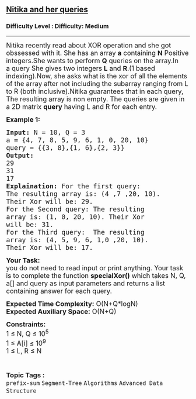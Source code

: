 <h2><a href="https://www.geeksforgeeks.org/problems/nitika-and-her-queries4804/1?page=13&difficulty=Medium&status=unsolved&sortBy=submissions">Nitika and her queries</a></h2><h3>Difficulty Level : Difficulty: Medium</h3><hr><div class="problems_problem_content__Xm_eO"><p><span style="font-size:18px">Nitika recently read about XOR operation and she got </span><span style="font-size:18px">obssessed</span><span style="font-size:18px"> with it. She has an array <strong>a</strong> containing <strong>N</strong> Positive integers.She wants to perform <strong>Q</strong> queries on the array.In a&nbsp;</span><span style="font-size:18px">query</span><span style="font-size:18px"> She gives two integers <strong>L</strong> and <strong>R</strong>.(1 based indexing).Now, she asks what is the xor of all the elements of the array after not including the subarray ranging from L to R (both inclusive).Nitika guarantees that in each query, The resulting array is&nbsp;</span><span style="font-size:18px">non empty</span><span style="font-size:18px">. The queries are given in a 2D matrix <strong>query</strong> having L and R for each entry.&nbsp;</span></p>

<p><strong><span style="font-size:18px">Example 1:</span></strong></p>

<pre><span style="font-size:18px"><strong>Input:</strong> N = 10, Q = 3
a = {4, 7, 8, 5, 9, 6, 1, 0, 20, 10}
query = {{3, 8},{1, 6},{2, 3}}
<strong>Output:</strong> 
29
31
17
<strong>Explaination:</strong> For the first query: 
The resulting array is: (4 ,7 ,20, 10).
Their Xor will be: 29. 
For the Second query: The resulting 
array is: (1, 0, 20, 10). Their Xor 
will be: 31. 
For the Third query:  The resulting 
array is: (4, 5, 9, 6, 1,</span><span style="font-size:18px">0 ,</span><span style="font-size:18px">20, 10). 
Their Xor will be: 17.</span></pre>

<p><span style="font-size:18px"><strong>Your Task:</strong><br>
you do not need to read input or print anything. Your task is to complete the function <strong>specialXor()</strong> which takes N, Q, a[] and query as input parameters and returns a list containing answer for each query.</span></p>

<p><span style="font-size:18px"><strong>Expected Time Complexity:</strong> O(N+Q*logN)<br>
<strong>Expected Auxiliary Space:</strong> O(N+Q)</span></p>

<p><span style="font-size:18px"><strong>Constraints:</strong><br>
1 ≤ N, Q ≤ 10<sup>5</sup><br>
1 ≤ A[i] ≤ 10<sup>9</sup><br>
1 ≤ L, R ≤ N&nbsp;&nbsp;</span></p>
</div><br><p><span style=font-size:18px><strong>Topic Tags : </strong><br><code>prefix-sum</code>&nbsp;<code>Segment-Tree</code>&nbsp;<code>Algorithms</code>&nbsp;<code>Advanced Data Structure</code>&nbsp;